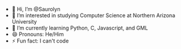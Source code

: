 - 👋 Hi, I’m @Saurolyn
- 👀 I’m interested in studying Computer Science at Northern Arizona University
- 🌱 I’m currently learning Python, C, Javascript, and GML
- 😄 Pronouns: He/Him
- ⚡ Fun fact: I can't code

<!---
Saurolyn/Saurolyn is a ✨ special ✨ repository because its `README.md` (this file) appears on your GitHub profile.
You can click the Preview link to take a look at your changes.
--->
